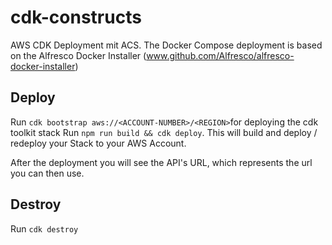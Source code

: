 # cdk-constructs
AWS CDK Deployment mit ACS. The Docker Compose deployment is based on the Alfresco Docker Installer (www.github.com/Alfresco/alfresco-docker-installer)

## Deploy

Run `cdk bootstrap aws://<ACCOUNT-NUMBER>/<REGION>`for deploying the cdk toolkit stack
Run `npm run build && cdk deploy`. This will build and deploy / redeploy your Stack to your AWS Account.

After the deployment you will see the API's URL, which represents the url you can then use.

## Destroy

Run `cdk destroy`